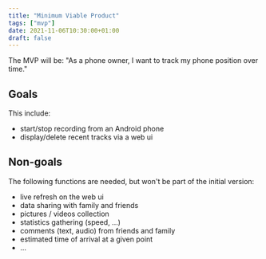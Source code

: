 ```yaml
---
title: "Minimum Viable Product"
tags: ["mvp"]
date: 2021-11-06T10:30:00+01:00
draft: false
---
```


The MVP will be: "As a phone owner, I want to track my phone position over time."

<!--more-->

## Goals
This include:
- start/stop recording from an Android phone
- display/delete recent tracks via a web ui

## Non-goals
The following functions are needed, but won't be part of the initial version:
- live refresh on the web ui
- data sharing with family and friends
- pictures / videos collection
- statistics gathering (speed, ...)
- comments (text, audio) from friends and family
- estimated time of arrival at a given point
- ...

